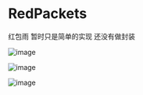 # RedPackets
红包雨 暂时只是简单的实现 还没有做封装

![image](https://github.com/joselyncui/RedPackets/blob/master/Screenshot_2.png)

![image](https://github.com/joselyncui/RedPackets/blob/master/Screenshot_3.png)

![image](https://github.com/joselyncui/RedPackets/blob/master/Screenshot_4.png)
